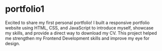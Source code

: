 # portfolio1
Excited to share my first personal portfolio!  I built a responsive portfolio website using HTML, CSS, and JavaScript to introduce myself, showcase my skills, and provide a direct way to download my CV. This project helped me strengthen my Frontend Development skills and improve my eye for design.